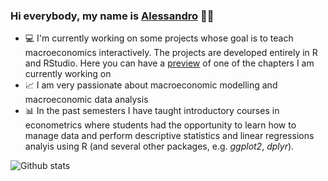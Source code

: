 ### Hi everybody, my name is <a href="https://www.alessandrobramucci.com/" target="_blank">Alessandro</a> 👋😃

- 💻 I'm currently working on some projects whose goal is to teach macroeconomics interactively. The projects are developed entirely in R and RStudio. Here you can have a <a href="http://example.com/](https://wiposim-fiscalpolicy-course.netlify.app/" target="_blank">preview</a> of one of the chapters I am currently working on
- 📈 I am very passionate about macroeconomic modelling and macroeconomic data analysis
- 📊 In the past semesters I have taught introductory courses in econometrics where students had the opportunity to learn how to manage data and perform descriptive statistics and linear regressions analyis using R (and several other packages, e.g. *ggplot2*, *dplyr*).

![Github stats](https://github-readme-stats.vercel.app/api?username=Alessandro1984&theme=highcontrast&show_icons=true&count_private=true)


